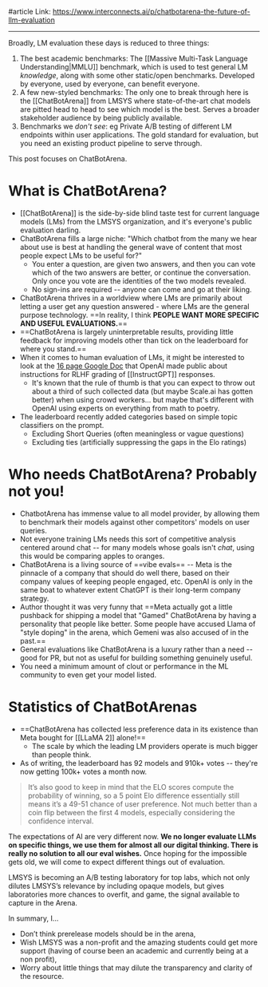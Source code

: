 #article 
Link: https://www.interconnects.ai/p/chatbotarena-the-future-of-llm-evaluation

----

Broadly, LM evaluation these days is reduced to three things:
1. The best academic benchmarks: The [[Massive Multi-Task Language Understanding|MMLU]] benchmark, which is used to test general LM *knowledge*, along with some other static/open benchmarks. Developed by everyone, used by everyone, can benefit everyone.
2. A few new-styled benchmarks: The only one to break through here is the [[ChatBotArena]] from LMSYS where state-of-the-art chat models are pitted head to head to see which model is the best. Serves a broader stakeholder audience  by being publicly available.
3. Benchmarks we *don't see*: eg Private A/B testing of different LM endpoints within user applications. The gold standard for evaluation, but you need an existing product pipeline to serve through.

This post focuses on ChatBotArena.

# What is ChatBotArena?
- [[ChatBotArena]] is the side-by-side blind taste test for current language models (LMs) from the LMSYS organization, and it's everyone's public evaluation darling.
- ChatBotArena fills a large niche: "Which chatbot from the many we hear about use is best at handling the general wave of content that most people expect LMs to be useful for?"
	- You enter a question, are given two answers, and then you can vote which of the two answers are better, or continue the conversation. Only once you vote are the identities of the two models revealed. 
	- No sign-ins are required -- anyone can come and go at their liking.
- ChatBotArena thrives in a worldview where LMs are primarily about letting a user get any question answered - where LMs are the general purpose technology. ==In reality, I think **PEOPLE WANT MORE SPECIFIC AND USEFUL EVALUATIONS.**==
- ==ChatBotArena is largely uninterpretable results, providing little feedback for improving models other than tick on the leaderboard for where you stand.==
- When it comes to human evaluation of LMs, it might be interested to look at the [16 page Google Doc](https://docs.google.com/document/d/1MJCqDNjzD04UbcnVZ-LmeXJ04-TKEICDAepXyMCBUb8/edit#heading=h.21o5xkowgmpj) that OpenAI made public about instructions for RLHF grading of [[InstructGPT]] responses.
	- It's known that the rule of thumb is that you can expect to throw out about a third of such collected data (but maybe Scale.ai has gotten better) when using crowd workers... but maybe that's different with OpenAI using experts on everything from math to poetry.
- The leaderboard recently added categories based on simple topic classifiers on the prompt.
	- Excluding Short Queries (often meaningless or vague questions)
	- Excluding ties (artificially suppressing the gaps in the Elo ratings)

# Who needs ChatBotArena? Probably not you!
- ChatbotArena has immense value to all model provider, by allowing them to benchmark their models against other competitors' models on user queries.
- Not everyone training LMs needs this sort of competitive analysis centered around chat -- for many models whose goals isn't *chat*, using this would be comparing apples to oranges.
- ChatBotArena is a living source of ==vibe evals== -- Meta is the pinnacle of a company that should do well there, based on their company values of keeping people engaged, etc. OpenAI is only in the same boat to whatever extent ChatGPT is their long-term company strategy.
- Author thought it was very funny that ==Meta actually got a little pushback for shipping a model that "Gamed" ChatBotArena by having a personality that people like better. Some people have accused Llama of "style doping" in the arena, which Gemeni was also accused of in the past.==
- General evaluations like ChatBotArena is a luxury rather than a need -- good for PR, but not as useful for building something genuinely useful.
- You need a minimum amount of clout or performance in the ML community to even get your model listed.


# Statistics of ChatBotArenas
- ==ChatBotArena has collected less preference data in its existence than Meta bought for [[LLaMA 2]] alone!==
	- The scale by which the leading LM providers operate is much bigger than people think. 
- As of writing, the leaderboard has 92 models and 910k+ votes -- they're now getting 100k+ votes a month now.

> It’s also good to keep in mind that the ELO scores compute the probability of winning, so a 5 point Elo difference essentially still means it’s a 49-51 chance of user preference. Not much better than a coin flip between the first 4 models, especially considering the confidence interval.

The expectations of AI are very different now. **We no longer evaluate LLMs on specific things, we use them for almost all our digital thinking. There is really no solution to all our eval wishes.** Once hoping for the impossible gets old, we will come to expect different things out of evaluation.

LMSYS is becoming an A/B testing laboratory for top labs, which not only dilutes LMSYS’s relevance by including opaque models, but gives laboratories more chances to overfit, and game, the signal available to capture in the Arena.

In summary, I…
- Don’t think prerelease models should be in the arena,
- Wish LMSYS was a non-profit and the amazing students could get more support (having of course been an academic and currently being at a non profit),
- Worry about little things that may dilute the transparency and clarity of the resource.





















